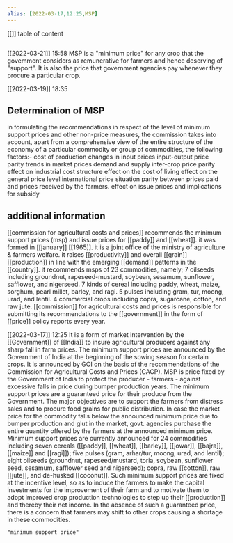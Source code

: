 ```yaml
---
alias: [2022-03-17,12:25,MSP]
---
```

[[]]
table of content
```toc
```

[[2022-03-21]] 15:58
MSP is a "minimum price" for any crop that the govemment considers as remunerative for farmers and hence deserving of "support".
It is also the price that government agencies pay whenever they procure a particular crop.

[[2022-03-19]] 18:35
## Determination of MSP
in formulating the recommendations in respect of the level of minimum support prices and other non-price measures, the commission takes into account, apart from a comprehensive view of the entire
structure of the economy of a particular commodity or group of commodities, the following factors:-
cost of production
changes in input prices
input-output price parity
trends in market prices
demand and supply
inter-crop price parity
effect on industrial cost structure
effect on the cost of living
effect on the general price level
international price situation
parity between prices paid and prices received by the farmers.
effect on issue prices and implications for subsidy
## additional information
[[commission for agricultural costs and prices]] recommends the minimum support prices (msp) and issue prices for [[paddy]] and [[wheat]].
it was formed in [[january]] [[1965]].
it is a joint office of the ministry of agriculture & farmers welfare.
it raises [[productivity]] and overall [[grain]] [[production]] in line with the emerging [[demand]] patterns in the [[country]].
it recommends msps of 23 commodities, namely;
	7 oilseeds including groundnut, rapeseed-mustard, soybean, sesamum, sunflower, safflower, and nigerseed.
	7 kinds of cereal including paddy, wheat, maize, sorghum, pearl millet, barley, and ragi.
	5 pulses including gram, tur, moong, urad, and lentil.
	4 commercial crops including copra, sugarcane, cotton, and raw jute.
[[commission]] for agricultural costs and prices is responsible for submitting its recommendations to the [[government]] in the form of [[price]] policy reports every year.

[[2022-03-17]] 12:25
It is a form of market intervention by the [[Government]] of [[India]] to insure agricultural producers against any sharp fall in farm prices.
The minimum support prices are announced by the Government of India at the beginning of the sowing season for certain crops.
It is announced by GOI on the basis of the recommendations of the Commission for Agricultural Costs and Prices (CACP).
MSP is price fixed by the Government of India to protect the producer - farmers - against excessive falls in price during bumper production years.
	The minimum support prices are a guaranteed price for their produce from the Government.
	The major objectives are to support the farmers from distress sales and to procure food grains for public distribution.
	In case the market price for the commodity falls below the announced minimum price due to bumper production and glut in the market, govt. agencies purchase the entire quantity offered by the farmers at the announced minimum price.
Minimum support prices are currently announced for 24 commodities including seven cereals ([[paddy]], [[wheat]], [[barley]], [[jowar]], [[bajra]], [[maize]] and [[ragi]]); five pulses (gram, arhar/tur, moong, urad, and lentil); eight oilseeds (groundnut, rapeseed/mustard, toria, soybean, sunflower seed, sesamum, safflower seed and nigerseed); copra, raw [[cotton]], raw [[jute]], and de-husked [[coconut]].
Such minimum support prices are fixed at the incentive level, so as to induce the farmers to make the capital investments for the improvement of their farm and to motivate them to adopt improved crop production technologies to step up their [[production]] and thereby their net income.
In the absence of such a guaranteed price, there is a concern that farmers may shift to other crops causing a shortage in these commodities.
```query
"minimum support price"
```